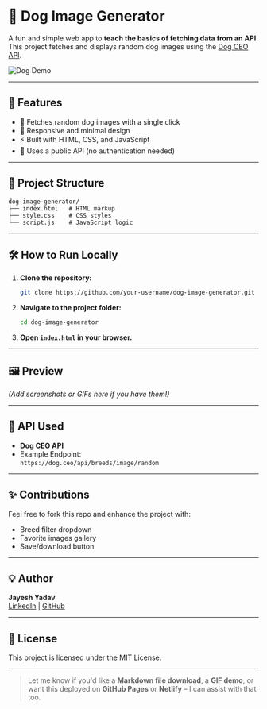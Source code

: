 # 🐶 Dog Image Generator

A fun and simple web app to **teach the basics of fetching data from an API**. This project fetches and displays random dog images using the [Dog CEO API](https://dog.ceo/dog-api/).

![Dog Demo](https://dog.ceo/api/img/hound-afghan/n02088094_1003.jpg)

---

## 🚀 Features

- 🎯 Fetches random dog images with a single click
- 📱 Responsive and minimal design
- ⚡ Built with HTML, CSS, and JavaScript
- 🐾 Uses a public API (no authentication needed)

---

## 📁 Project Structure

```
dog-image-generator/
├── index.html   # HTML markup
├── style.css    # CSS styles
└── script.js    # JavaScript logic
```

---

## 🛠️ How to Run Locally

1. **Clone the repository:**
   ```bash
   git clone https://github.com/your-username/dog-image-generator.git
   ```
2. **Navigate to the project folder:**
   ```bash
   cd dog-image-generator
   ```
3. **Open `index.html` in your browser.**

---

## 🖼️ Preview

*(Add screenshots or GIFs here if you have them!)*

---

## 📡 API Used

- **Dog CEO API**
- Example Endpoint:  
  `https://dog.ceo/api/breeds/image/random`

---

## ✨ Contributions

Feel free to fork this repo and enhance the project with:

- Breed filter dropdown
- Favorite images gallery
- Save/download button

---

## 💡 Author

**Jayesh Yadav**  
[LinkedIn](Linkedin.com/in/jayesh-y) | [GitHub](github.com/jazs69)

---

## 📄 License

This project is licensed under the MIT License.

---

> Let me know if you'd like a **Markdown file download**, a **GIF demo**, or want this deployed on **GitHub Pages** or **Netlify** – I can assist with that too.
